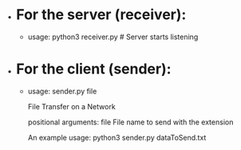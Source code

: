 
- # For the server (receiver):
    - 
        usage: 
        python3 receiver.py   # Server starts listening

- # For the client (sender):
    -   
        usage:
        sender.py file 

        File Transfer on a Network 

        positional arguments:
        file                  File name to send with the extension

        An example usage:
        python3 sender.py dataToSend.txt